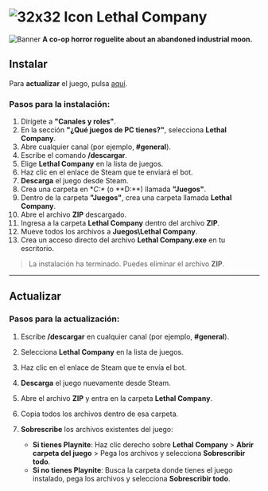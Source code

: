 ﻿# ![32x32 Icon](https://cdn2.steamgriddb.com/icon/5d29c687a58bc919bd4b28609e2f7134/32/32x32.png) Lethal Company
![Banner](https://cdn2.steamgriddb.com/hero_thumb/d24b5b45c12c52ba7ad088c4663cd5c8.jpg)
**A co-op horror roguelite about an abandoned industrial moon.**

## Instalar

Para **actualizar** el juego, pulsa [aquí](https://hotel-viciados.github.io/Portal/games/lethal_company/install#actualizar).

### Pasos para la instalación:

1. Dirígete a **"Canales y roles"**.
2. En la sección **"¿Qué juegos de PC tienes?"**, selecciona **Lethal Company**.
3. Abre cualquier canal (por ejemplo, **#general**).
4. Escribe el comando **/descargar**.
5. Elige **Lethal Company** en la lista de juegos.
6. Haz clic en el enlace de Steam que te enviará el bot.
7. **Descarga** el juego desde Steam.
8. Crea una carpeta en **C:\** (o **D:\**) llamada **"Juegos"**.
9. Dentro de la carpeta **"Juegos"**, crea una carpeta llamada **Lethal Company**.
10. Abre el archivo **ZIP** descargado.
11. Ingresa a la carpeta **Lethal Company** dentro del archivo **ZIP**.
12. Mueve todos los archivos a **Juegos\Lethal Company**.
13. Crea un acceso directo del archivo **Lethal Company.exe** en tu escritorio.

> La instalación ha terminado. Puedes eliminar el archivo **ZIP**.

---

## Actualizar

### Pasos para la actualización:

1. Escribe **/descargar** en cualquier canal (por ejemplo, **#general**).
2. Selecciona **Lethal Company** en la lista de juegos.
3. Haz clic en el enlace de Steam que te envía el bot.
4. **Descarga** el juego nuevamente desde Steam.
5. Abre el archivo **ZIP** y entra en la carpeta **Lethal Company**.
6. Copia todos los archivos dentro de esa carpeta.
7. **Sobrescribe** los archivos existentes del juego:

   - **Si tienes Playnite**: Haz clic derecho sobre **Lethal Company** > **Abrir carpeta del juego** > Pega los archivos y selecciona **Sobrescribir todo**.
   - **Si no tienes Playnite**: Busca la carpeta donde tienes el juego instalado, pega los archivos y selecciona **Sobrescribir todo**.

